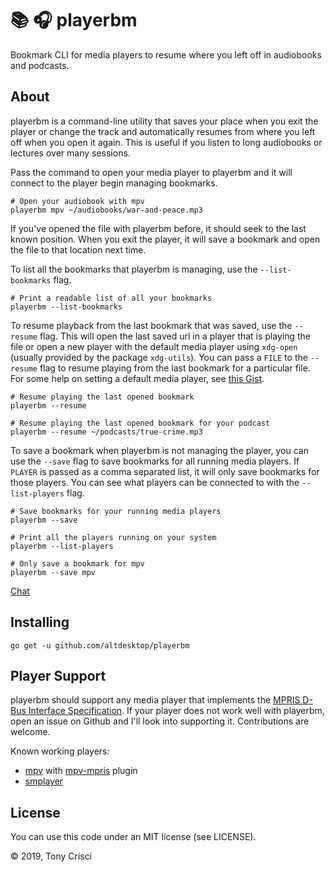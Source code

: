 # 📚 🎧 playerbm

Bookmark CLI for media players to resume where you left off in audiobooks and podcasts.

## About

playerbm is a command-line utility that saves your place when you exit the player or change the track and automatically resumes from where you left off when you open it again. This is useful if you listen to long audiobooks or lectures over many sessions.

Pass the command to open your media player to playerbm and it will connect to the player begin managing bookmarks.

```
# Open your audiobook with mpv
playerbm mpv ~/audiobooks/war-and-peace.mp3
```

If you've opened the file with playerbm before, it should seek to the last known position. When you exit the player, it will save a bookmark and open the file to that location next time.

To list all the bookmarks that playerbm is managing, use the `--list-bookmarks` flag.

```
# Print a readable list of all your bookmarks
playerbm --list-bookmarks
```

To resume playback from the last bookmark that was saved, use the `--resume` flag. This will open the last saved url in a player that is playing the file or open a new player with the default media player using `xdg-open` (usually provided by the package `xdg-utils`). You can pass a `FILE` to the `--resume` flag to resume playing from the last bookmark for a particular file. For some help on setting a default media player, see [this Gist](https://gist.github.com/acrisci/b264c4b8e7f93a21c13065d9282dfa4a).

```
# Resume playing the last opened bookmark
playerbm --resume

# Resume playing the last opened bookmark for your podcast
playerbm --resume ~/podcasts/true-crime.mp3
```

To save a bookmark when playerbm is not managing the player, you can use the `--save` flag to save bookmarks for all running media players. If `PLAYER` is passed as a comma separated list, it will only save bookmarks for those players. You can see what players can be connected to with the `--list-players` flag.

```
# Save bookmarks for your running media players
playerbm --save

# Print all the players running on your system
playerbm --list-players

# Only save a bookmark for mpv
playerbm --save mpv
```

[Chat](https://discord.gg/UdbXHVX)

## Installing

```
go get -u github.com/altdesktop/playerbm
```

## Player Support

playerbm should support any media player that implements the [MPRIS D-Bus Interface Specification](https://specifications.freedesktop.org/mpris-spec/latest/). If your player does not work well with playerbm, open an issue on Github and I'll look into supporting it. Contributions are welcome.

Known working players:

* [mpv](https://github.com/mpv-player/mpv) with [mpv-mpris](https://github.com/hoyon/mpv-mpris) plugin
* [smplayer](https://www.smplayer.info/)

## License

You can use this code under an MIT license (see LICENSE).

© 2019, Tony Crisci
